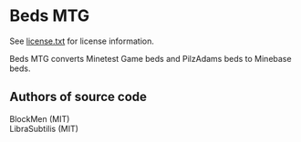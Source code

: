 Beds MTG
========
See [license.txt](./license.txt) for license information.

Beds MTG converts Minetest Game beds and PilzAdams beds to Minebase beds.

Authors of source code
----------------------
BlockMen (MIT)  
LibraSubtilis (MIT)

